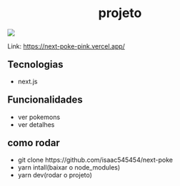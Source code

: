 
<h1 style="text-align: center">projeto</h1>
<img src="20221022_192203.gif">


<p>Link: <a href="https://next-poke-pink.vercel.app/">https://next-poke-pink.vercel.app/</a> </p>



<h2 style="margin-top: 20px">Tecnologias</h2>
<ul>
  <li>next.js</li>
</ul>

<h2 style="margin-top: 20px">Funcionalidades</h2>
<ul>
  <li>ver pokemons</li>
  <li>ver detalhes</li>
</ul>

<h2 style="margin-top: 20px">como rodar</h2>
<ul>
   <li>git clone https://github.com/isaac545454/next-poke</li>
   <li>yarn intall(baixar o node_modules)</li> 
   <li>yarn dev(rodar o projeto)</li> 
</ul>
